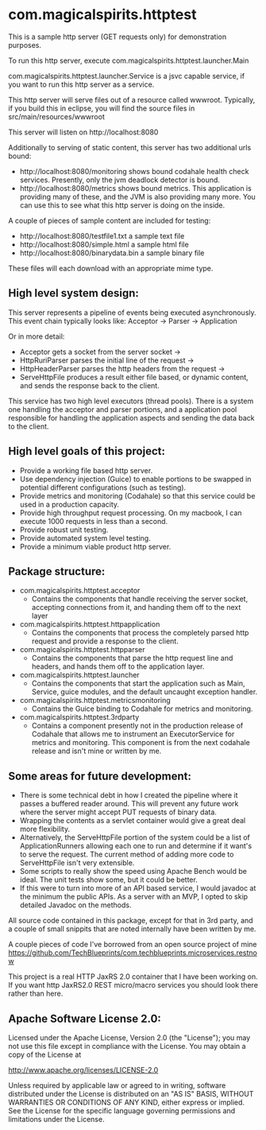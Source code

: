com.magicalspirits.httptest
============================

This is a sample http server (GET requests only) for demonstration purposes.

To run this http server, execute com.magicalspirits.httptest.launcher.Main

com.magicalspirits.httptest.launcher.Service is a jsvc capable service, if you want to run this http server as a service.

This http server will serve files out of a resource called wwwroot. Typically, if you build this in eclipse, you will find the source files in src/main/resources/wwwroot

This server will listen on http://localhost:8080

Additionally to serving of static content, this server has two additional urls bound:
* http://localhost:8080/monitoring shows bound codahale health check services. Presently, only the jvm deadlock detector is bound.
* http://localhost:8080/metrics shows bound metrics. This application is providing many of these, and the JVM is also providing many more. You can use this to see what this http server is doing on the inside.

A couple of pieces of sample content are included for testing:
* http://localhost:8080/testfile1.txt a sample text file
* http://localhost:8080/simple.html a sample html file
* http://localhost:8080/binarydata.bin a sample binary file

These files will each download with an appropriate mime type.

High level system design:
---------------------------------

This server represents a pipeline of events being executed asynchronously. This event chain typically looks like:
Acceptor -> Parser -> Application

Or in more detail:
* Acceptor gets a socket from the server socket ->
* HttpRuriParser parses the initial line of the request ->
* HttpHeaderParser parses the http headers from the request ->
* ServeHttpFile produces a result either file based, or dynamic content, and sends the response back to the client.

This service has two high level executors (thread pools). There is a system one handling the acceptor and parser portions, and a application pool responsible for handling the application aspects and sending the data back to the client.

High level goals of this project:
---------------------------------
* Provide a working file based http server.
* Use dependency injection (Guice) to enable portions to be swapped in potential different configurations (such as testing).
* Provide metrics and monitoring (Codahale) so that this service could be used in a production capacity.
* Provide high throughput request processing. On my macbook, I can execute 1000 requests in less than a second.
* Provide robust unit testing.
* Provide automated system level testing.
* Provide a minimum viable product http server.


Package structure:
---------------------------------
* com.magicalspirits.httptest.acceptor
  * Contains the components that handle receiving the server socket, accepting connections from it, and handing them off to the next layer
* com.magicalspirits.httptest.httpapplication
  * Contains the components that process the completely parsed http request and provide a response to the client.
* com.magicalspirits.httptest.httpparser
  * Contains the components that parse the http request line and headers, and hands them off to the application layer.
* com.magicalspirits.httptest.launcher
  * Contains the components that start the application such as Main, Service, guice modules, and the default uncaught exception handler.
* com.magicalspirits.httptest.metricsmonitoring
  * Contains the Guice binding to Codahale for metrics and monitoring.
* com.magicalspirits.httptest.3rdparty
  * Contains a component presently not in the production release of Codahale that allows me to instrument an ExecutorService for metrics and monitoring. This component is from the next codahale release and isn't mine or written by me.

Some areas for future development:
----------------------------------
* There is some technical debt in how I created the pipeline where it passes a buffered reader around. This will prevent any future work where the server might accept PUT requests of binary data.
* Wrapping the contents as a servlet container would give a great deal more flexibility.
* Alternatively, the ServeHttpFile portion of the system could be a list of ApplicationRunners allowing each one to run and determine if it want's to serve the request. The current method of adding more code to ServeHttpFile isn't very extensible.
* Some scripts to really show the speed using Apache Bench would be ideal. The unit tests show some, but it could be better.
* If this were to turn into more of an API based service, I would javadoc at the minimum the public APIs. As a server with an MVP, I opted to skip detailed Javadoc on the methods.
  
All source code contained in this package, except for that in 3rd party, and a couple of small snippits that are noted internally have been written by me. 

A couple pieces of code I've borrowed from an open source project of mine https://github.com/TechBlueprints/com.techblueprints.microservices.restnow

This project is a real HTTP JaxRS 2.0 container that I have been working on. If you want http JaxRS2.0 REST micro/macro services you should look there rather than here.


Apache Software License 2.0:
-----------------------------------------------------------------------------
Licensed under the Apache License, Version 2.0 (the "License");
you may not use this file except in compliance with the License.
You may obtain a copy of the License at

 http://www.apache.org/licenses/LICENSE-2.0

Unless required by applicable law or agreed to in writing, software
distributed under the License is distributed on an "AS IS" BASIS,
WITHOUT WARRANTIES OR CONDITIONS OF ANY KIND, either express or implied.
See the License for the specific language governing permissions and
limitations under the License.


